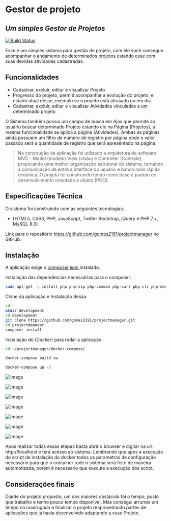 # Gestor de projeto
## _Um simples Gestor de Projetos_

[![Build Status](https://travis-ci.org/joemccann/dillinger.svg?branch=master)](https://travis-ci.org/joemccann/dillinger)

Esse é um simples sistema para gestão de projeto, com ele você consegue acompanhar o andamento de determinados projetos estando esse com suas devidas atividades cadastradas.

## Funcionalidades

- Cadastrar, excluir, editar e visualizar Projeto
- Progresso do projeto, permiti acompanhar a evolução do projeto, e estado atual desse, exemplo se o projeto está atrasado ou em dia.
- Cadastrar, excluir, editar e visualizar Atividades vinculadas a um determinado projeto

O Sistema também possui um campo de busca em Ajax que permite ao usuário buscar determinado Projeto estando ele na Página (Projetos), a mesma funcionalidade se aplica a página (Atividades).
Ambas as páginas ainda possuem um filtro de número de registro por página onde o valor passado será a quantidade de registro que será apresentado na página.

> Na construção da aplicação foi utilizado a arquitetura de software MVC - Model (modelo) View (visão) e Controller (Controle), propiciando uma melhor organização estrutural do sistema, tornando a comunicação de entre a interface do usuário e banco mais rápida dinãmica.
> O projeto foi construindo tendo como base o padrão de desenvolvimento orientado a objeto (POO).

## Especificações Técnica

O sistema foi construindo com as seguintes tecnologias:

- [HTML5, CSS3, PHP, JavaScript, Twitter Bootstrap, jQuery e PHP 7.+, MySQL 8.0]


Link para o repositório https://github.com/gomes2191/projectmanager
 no GitHub.

## Instalação

A aplicação exige o  [composer.json ](https://getcomposer.org/) instalado.

Instalação das dependências necessárias para o composer.

```sh
sudo apt-get -y install php php-zip php-common php-curl php-cli php-mbstring php-common php-json php-opcache php-readline php-xml php-dev php-gd php-pear php-imagick php-mysql php-pspell php-xsl -y
```

Clone da aplicação e Instalação dessa.
```sh
cd ~
mkdir development
cd development
git clone https://github.com/gomes2191/projectmanager.git
cd projectmanager
composer install
```


Instalação do (Docker) para rodar a aplicação.
```sh
cd ~/projectmanager/docker-compose/

docker-compose build sw

docker-compose up -d
```
![image](https://user-images.githubusercontent.com/4576117/137788518-cf895bcc-1cc4-4035-9c81-a065e53cb188.png)

![image](https://user-images.githubusercontent.com/4576117/137788863-20aec2a3-06e7-4f0e-a429-bf6828764d5d.png)

![image](https://user-images.githubusercontent.com/4576117/137789123-fc0c5a00-6569-43d0-9276-89fad2905fa8.png)

![image](https://user-images.githubusercontent.com/4576117/137789351-0ac8c9a3-31c3-4ba6-a770-fd74481926eb.png)


![image](https://user-images.githubusercontent.com/4576117/137789629-b9e2db4a-92df-4a04-bcf6-1b4c521ef381.png)

![image](https://user-images.githubusercontent.com/4576117/137789889-38060338-68aa-46cc-8cf1-582fd89391df.png)

![image](https://user-images.githubusercontent.com/4576117/137790098-d50f8e50-baf2-4121-af5b-08ea33c03fa0.png)



Apos realizar todas essas etapas basta abrir o browser e digitar na url: http://localhost e terá acesso ao sistema. Lembrando que apos a execução do script de instalação do docker todos os parametros de configuração necessário para que o container rode o sistema será feito de maneira automotizada, porém é necessario que execute a execução dos script.

## Considerações finais

Diante do projeto proposto, um dos maiores obstáculo foi o tempo, posto que trabalho e tenho pouco tempo disponível.
Mas consegui arrumar um tempo na madrugada e finalizar o projeto reaproveitando partes de aplicações que já havia desenvolvido adaptando a esse Projeto.
